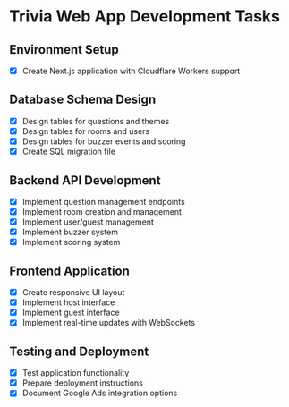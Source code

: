 # Trivia Web App Development Tasks

## Environment Setup
- [x] Create Next.js application with Cloudflare Workers support

## Database Schema Design
- [x] Design tables for questions and themes
- [x] Design tables for rooms and users
- [x] Design tables for buzzer events and scoring
- [x] Create SQL migration file

## Backend API Development
- [x] Implement question management endpoints
- [x] Implement room creation and management
- [x] Implement user/guest management
- [x] Implement buzzer system
- [x] Implement scoring system

## Frontend Application
- [x] Create responsive UI layout
- [x] Implement host interface
- [x] Implement guest interface
- [x] Implement real-time updates with WebSockets

## Testing and Deployment
- [x] Test application functionality
- [x] Prepare deployment instructions
- [x] Document Google Ads integration options
